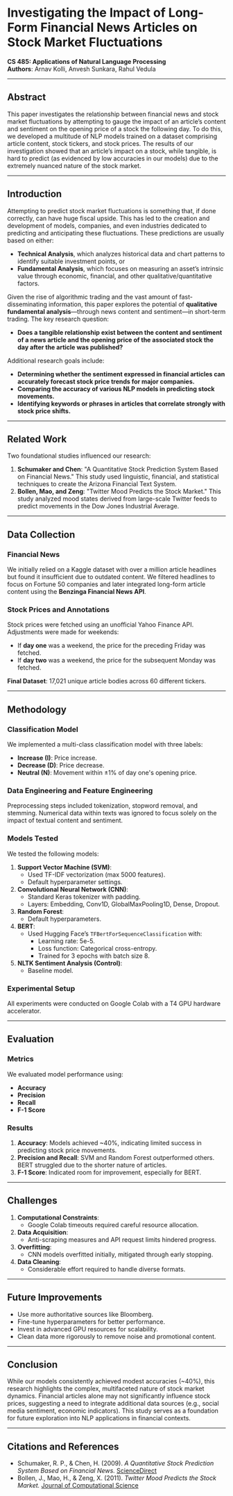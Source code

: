 # Investigating the Impact of Long-Form Financial News Articles on Stock Market Fluctuations
**CS 485: Applications of Natural Language Processing**  
**Authors**: Arnav Kolli, Anvesh Sunkara, Rahul Vedula

---

## Abstract
This paper investigates the relationship between financial news and stock market fluctuations by attempting to gauge the impact of an article’s content and sentiment on the opening price of a stock the following day. To do this, we developed a multitude of NLP models trained on a dataset comprising article content, stock tickers, and stock prices. The results of our investigation showed that an article’s impact on a stock, while tangible, is hard to predict (as evidenced by low accuracies in our models) due to the extremely nuanced nature of the stock market.

---

## Introduction
Attempting to predict stock market fluctuations is something that, if done correctly, can have huge fiscal upside. This has led to the creation and development of models, companies, and even industries dedicated to predicting and anticipating these fluctuations. These predictions are usually based on either:
- **Technical Analysis**, which analyzes historical data and chart patterns to identify suitable investment points, or
- **Fundamental Analysis**, which focuses on measuring an asset’s intrinsic value through economic, financial, and other qualitative/quantitative factors.

Given the rise of algorithmic trading and the vast amount of fast-disseminating information, this paper explores the potential of **qualitative fundamental analysis**—through news content and sentiment—in short-term trading. The key research question:  
- **Does a tangible relationship exist between the content and sentiment of a news article and the opening price of the associated stock the day after the article was published?**

Additional research goals include:
- **Determining whether the sentiment expressed in financial articles can accurately forecast stock price trends for major companies.**
- **Comparing the accuracy of various NLP models in predicting stock movements.**
- **Identifying keywords or phrases in articles that correlate strongly with stock price shifts.**

---

## Related Work
Two foundational studies influenced our research:
1. **Schumaker and Chen**: "A Quantitative Stock Prediction System Based on Financial News." This study used linguistic, financial, and statistical techniques to create the Arizona Financial Text System.
2. **Bollen, Mao, and Zeng**: "Twitter Mood Predicts the Stock Market." This study analyzed mood states derived from large-scale Twitter feeds to predict movements in the Dow Jones Industrial Average.

---

## Data Collection

### Financial News
We initially relied on a Kaggle dataset with over a million article headlines but found it insufficient due to outdated content. We filtered headlines to focus on Fortune 50 companies and later integrated long-form article content using the **Benzinga Financial News API**.

### Stock Prices and Annotations
Stock prices were fetched using an unofficial Yahoo Finance API. Adjustments were made for weekends:
- If **day one** was a weekend, the price for the preceding Friday was fetched.
- If **day two** was a weekend, the price for the subsequent Monday was fetched.

**Final Dataset**: 17,021 unique article bodies across 60 different tickers.

---

## Methodology

### Classification Model
We implemented a multi-class classification model with three labels:
- **Increase (I)**: Price increase.
- **Decrease (D)**: Price decrease.
- **Neutral (N)**: Movement within ±1% of day one's opening price.

### Data Engineering and Feature Engineering
Preprocessing steps included tokenization, stopword removal, and stemming. Numerical data within texts was ignored to focus solely on the impact of textual content and sentiment.

### Models Tested
We tested the following models:
1. **Support Vector Machine (SVM)**:
    - Used TF-IDF vectorization (max 5000 features).
    - Default hyperparameter settings.
2. **Convolutional Neural Network (CNN)**:
    - Standard Keras tokenizer with padding.
    - Layers: Embedding, Conv1D, GlobalMaxPooling1D, Dense, Dropout.
3. **Random Forest**:
    - Default hyperparameters.
4. **BERT**:
    - Used Hugging Face’s `TFBertForSequenceClassification` with:
      - Learning rate: 5e-5.
      - Loss function: Categorical cross-entropy.
      - Trained for 3 epochs with batch size 8.
5. **NLTK Sentiment Analysis (Control)**:
    - Baseline model.

### Experimental Setup
All experiments were conducted on Google Colab with a T4 GPU hardware accelerator.

---

## Evaluation

### Metrics
We evaluated model performance using:
- **Accuracy**
- **Precision**
- **Recall**
- **F-1 Score**

### Results
1. **Accuracy**: Models achieved ~40%, indicating limited success in predicting stock price movements.
2. **Precision and Recall**: SVM and Random Forest outperformed others. BERT struggled due to the shorter nature of articles.
3. **F-1 Score**: Indicated room for improvement, especially for BERT.

---

## Challenges
1. **Computational Constraints**:
    - Google Colab timeouts required careful resource allocation.
2. **Data Acquisition**:
    - Anti-scraping measures and API request limits hindered progress.
3. **Overfitting**:
    - CNN models overfitted initially, mitigated through early stopping.
4. **Data Cleaning**:
    - Considerable effort required to handle diverse formats.

---

## Future Improvements
- Use more authoritative sources like Bloomberg.  
- Fine-tune hyperparameters for better performance.  
- Invest in advanced GPU resources for scalability.  
- Clean data more rigorously to remove noise and promotional content.

---

## Conclusion
While our models consistently achieved modest accuracies (~40%), this research highlights the complex, multifaceted nature of stock market dynamics. Financial articles alone may not significantly influence stock prices, suggesting a need to integrate additional data sources (e.g., social media sentiment, economic indicators). This study serves as a foundation for future exploration into NLP applications in financial contexts.

---

## Citations and References
- Schumaker, R. P., & Chen, H. (2009). *A Quantitative Stock Prediction System Based on Financial News.* [ScienceDirect](https://www.sciencedirect.com/science/article/pii/S0306457309000478#aep-section-id14)  
- Bollen, J., Mao, H., & Zeng, X. (2011). *Twitter Mood Predicts the Stock Market.* [Journal of Computational Science](https://doi.org/10.1016/j.jocs.2010.12.007)  

